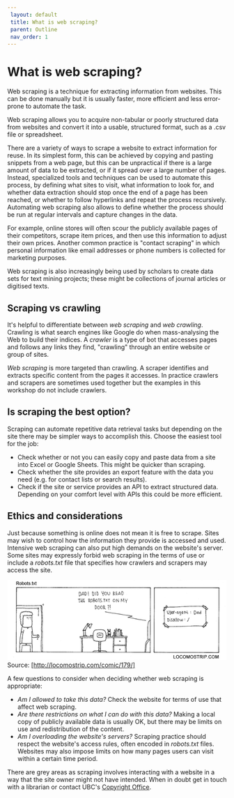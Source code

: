 ```yaml
---
 layout: default
 title: What is web scraping?
 parent: Outline
 nav_order: 1
---
```

# What is web scraping?

Web scraping is a technique for extracting information from websites. This can be done manually
but it is usually faster, more efficient and less error-prone to automate the task.

Web scraping allows you to acquire non-tabular or poorly structured data from websites and convert it
into a usable, structured format, such as a .csv file or spreadsheet.

There are a variety of ways to scrape a website to extract information for reuse. In its simplest form, this can be achieved by copying and pasting snippets from a web page, but this can be unpractical if there is a large amount of data to be extracted, or if it spread over a large number of pages. Instead, specialized tools and techniques can be used to automate this process, by defining what sites to visit, what information to look for, and whether data extraction should stop once the end of a page has been reached, or whether to follow hyperlinks and repeat the process recursively. Automating web scraping also allows to define whether the process should be run at regular intervals and capture changes in the data.

For example, online stores will often scour the publicly available pages of their competitors,
scrape item prices, and then use this information to adjust their own prices. Another common
practice is "contact scraping" in which personal information like email
addresses or phone numbers is collected for marketing purposes.

Web scraping is also increasingly being used by scholars to create data sets for
text mining projects; these might be collections of journal articles or digitised texts.


## Scraping vs crawling
It's helpful to differentiate between *web scraping* and *web crawling*.  Crawling is what search engines like Google do when mass-analysing the Web to build their indices. A *crawler* is a type of bot that accesses pages and follows any links they find, "crawling" through an entire website or group of sites. 

*Web scraping* is more targeted than crawling. A scraper identifies and extracts specific content from the pages it accesses. In practice crawlers and scrapers are sometimes used together but the examples in this workshop do not include crawlers.


## Is scraping the best option?

Scraping can automate repetitive data retrieval tasks but depending on the site there may be simpler ways to accomplish this. Choose the easiest tool for the job:

- Check whether or not you can easily copy and paste data from a site into Excel or Google Sheets. This might be quicker than scraping.
- Check whether the site provides an export feature with the data you need (e.g. for contact lists or search results).
- Check if the site or service provides an API to extract structured data. Depending on your comfort level with APIs this could be more efficient.


## Ethics and considerations

Just because something is online does not mean it is free to scrape. Sites may wish to control how the information they provide is accessed and used. Intensive web scraping can also put high demands on the website's server. Some sites may expressly forbid web scraping in the terms of use or include a *robots.txt* file that specifies how crawlers and scrapers may access the site.  

![robots.txt comic](media/robotstxt.png)
Source: [http://locomostrip.com/comic/179/]

A few questions to consider when deciding whether web scraping is appropriate:

- *Am I allowed to take this data?* Check the website for terms of use that affect web scraping.
- *Are there restrictions on what I can do with this data?* Making a local copy of publicly available data is usually OK, but there may be limits on use and redistribution of the content. 
- *Am I overloading the website's servers?* Scraping practice should respect the website's access rules, often encoded in *robots.txt* files. Websites may also impose limits on how many pages users can visit within a certain time period. 


There are grey areas as scraping involves interacting with a website in a way that the site owner might not have intended. When in doubt get in touch with a librarian or contact UBC's [Copyright Office](https://copyright.ubc.ca/support/contact-us/).
